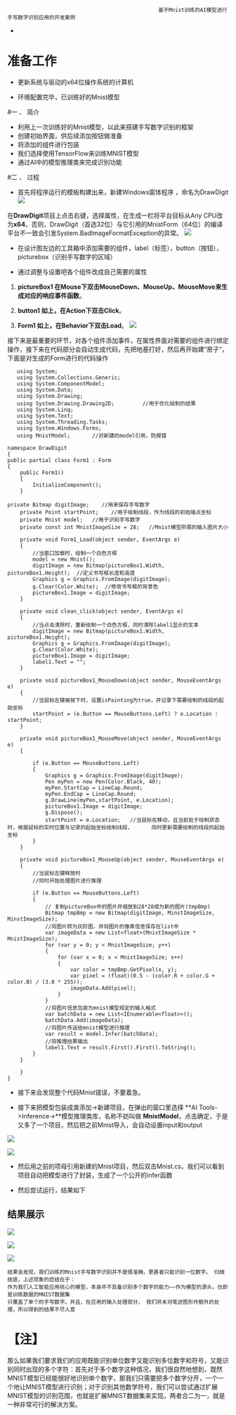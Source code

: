 

													基于Mnist训练的AI模型进行手写数字识别应用的开发案例
-





准备工作
===
- 更新系统与驱动的x64位操作系统的计算机

- 环境配置完毕，已训练好的Mnist模型
 
#一 、 简介

- 利用上一次训练好的Mnist模型，以此来搭建手写数字识别的框架
- 创建初始界面，供后续添加按钮做准备
- 将添加的组件进行包装
- 我们选择使用TensorFlow来训练MNIST模型
- 通过AI中的模型推理类来完成识别功能



#二 、 过程


- 首先将程序运行的模板构建出来，新建Windows窗体程序 ，命名为DrawDigit  
      ![](./media/4.png)




在**DrawDigit**项目上点击右键，选择属性，在生成一栏将平台目标从Any CPU改为**x64**。否则，DrawDigit（首选32位）与它引用的MnistForm（64位）的编译平台不一致会引发System.BadImageFormatException的异常。
  ![](./media/9.PNG)




- 在设计图左边的工具箱中添加需要的组件，label（标签），button（按钮），picturebox（识别手写数字的区域）


- 通过调整与设置吧各个组件改成自己需要的属性


1. **pictureBox1	在Mouse下双击MouseDown、MouseUp、MouseMove来生成对应的响应事件函数**。
2. **button1	如上，在Action下双击Click**。

3. **Form1	如上，在Behavior下双击Load**。
 ![](./media/8.PNG)

接下来是最重要的环节，对各个组件添加事件，在属性界面对需要的组件进行绑定操作，接下来在代码部分会自动生成代码，先把地基打好，然后再开始建“房子”，下面是对生成的Form进行的代码操作

       using System;
       using System.Collections.Generic;
       using System.ComponentModel;
       using System.Data;
	   using System.Drawing;
	   using System.Drawing.Drawing2D;         //用于优化绘制的结果
	   using System.Linq;
	   using System.Text;
	   using System.Threading.Tasks;
	   using System.Windows.Forms;
	   using MnistModel;       //对新建的model引用，防报错

    namespace DrawDigit
	{
    public partial class Form1 : Form
    {
        public Form1()
        {
            InitializeComponent();
        }

	private Bitmap digitImage;    //用来保存手写数字
        private Point startPoint;    //用于绘制线段，作为线段的初始端点坐标
        private Mnist model;   //用于识别手写数字
        private const int MnistImageSize = 28;   //Mnist模型所需的输入图片大小

        private void Form1_Load(object sender, EventArgs e)
        {
            //当窗口加载时，绘制一个白色方框
            model = new Mnist();
            digitImage = new Bitmap(pictureBox1.Width, pictureBox1.Height);  //定义书写框长度和高度
            Graphics g = Graphics.FromImage(digitImage);
            g.Clear(Color.White);  //修改书写框的背景色
            pictureBox1.Image = digitImage;
        }

        private void clean_click(object sender, EventArgs e)
        {
            //当点击清除时，重新绘制一个白色方框，同时清除label1显示的文本
            digitImage = new Bitmap(pictureBox1.Width, pictureBox1.Height);
            Graphics g = Graphics.FromImage(digitImage);
            g.Clear(Color.White);
            pictureBox1.Image = digitImage;
            label1.Text = "";
        }

        private void pictureBox1_MouseDown(object sender, MouseEventArgs e)
        {
            //当鼠标左键被按下时，设置isPainting为true，并记录下需要绘制的线段的起始坐标
            startPoint = (e.Button == MouseButtons.Left) ? e.Location : startPoint;
        }

        private void pictureBox1_MouseMove(object sender, MouseEventArgs e)
        {
           
            if (e.Button == MouseButtons.Left)
            {
                Graphics g = Graphics.FromImage(digitImage);
                Pen myPen = new Pen(Color.Black, 40);
                myPen.StartCap = LineCap.Round;
                myPen.EndCap = LineCap.Round;
                g.DrawLine(myPen,startPoint, e.Location);
                pictureBox1.Image = digitImage;
                g.Dispose();
                startPoint = e.Location;   //当鼠标在移动，且当前处于绘制状态时，根据鼠标的实时位置与记录的起始坐标绘制线段，      同时更新需要绘制的线段的起始坐标
            }
        }

        private void pictureBox1_MouseUp(object sender, MouseEventArgs e)
        {
            //当鼠标左键释放时
            //同时开始处理图片进行推理

            if (e.Button == MouseButtons.Left)
            {
                // 复制pictureBox中的图片并缩放到28*28成为新的图片(tmpBmp)
                Bitmap tmpBmp = new Bitmap(digitImage, MinstImageSize, MinstImageSize);
                //将图片转为灰阶图，并将图片的像素信息保存在list中
                var imageData = new List<float>(MnistImageSize * MnistImageSize);
                for (var y = 0; y < MnistImageSize; y++)
                {
                    for (var x = 0; x < MnistImageSize; x++)
                    {
                        var color = tmpBmp.GetPixel(x, y);
                        var pixel = (float)(0.5 - (color.R + color.G + color.B) / (3.0 * 255));
                        imageData.Add(pixel);
                    }
                }
                //将图片信息包装为mnist模型规定的输入格式
                var batchData = new List<IEnumerable<float>>();
                batchData.Add(imageData);
                //将图片传送给mnist模型进行推理
                var result = model.Infer(batchData);
                //将推理结果输出
                label1.Text = result.First().First().ToString();
            }
        }

        }
    }


-  接下来会发现整个代码Mnist错误，不要着急。

-  接下来把模型包装成类添加->新建项目，在弹出的窗口里选择 **AI Tools->Inference->**模型推理类库，名称不妨叫做 **MnistModel**，点击确定，于是又多了一个项目，然后把之前Mnist导入，会自动设置input和output

  ![](./media/10.PNG)  

 ![](./media/11.PNG)

-  然后用之前的项母引用新建的Mnist项目，然后双击Mnist.cs，我们可以看到项目自动把模型进行了封装，生成了一个公开的infer函数



-   然后尝试运行，结果如下






## 结果展示 ##
 ![](./media/1.PNG)

 ![](./media/2.PNG)
		
 ![](./media/3.PNG)



    结果会发现，我们训练的Mnist手写数字识别并不是很准确，更甚者只能识别一位数字。 归根结底，上述现象的症结在于：
    作为我们人工智能应用核心的模型，本身并不具备识别多个数字的能力——作为模型的源头，也即是训练数据的MNIST数据集
    只覆盖了单个的手写数字。并且，在应用的输入处理部分， 我们并未对笔迹图形作额外的处理，所以得到的结果不尽人意





【注】
===
那么如果我们要求我们的应用既能识别单位数字又能识别多位数字和符号，又能识别同时出现的多个字符：首先对于多个数字这种情况，我们很自然地想到，既然MNIST模型已经能很好地识别单个数字，那我们只需要把多个数字分开，一个一个地让MNIST模型进行识别；对于识别其他数学符号，我们可以尝试通过扩展MNIST模型的识别范围，也就是扩展MNIST数据集来实现。两者合二为一，就是一种非常可行的解决方案。


